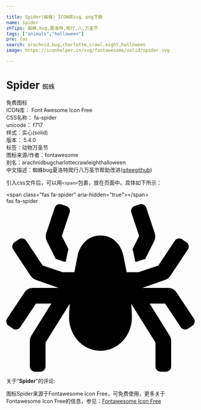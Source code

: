 ```yaml
---

title: Spider(蜘蛛) ICON转svg、png下载
name: spider
zhTips: 蜘蛛,bug,夏洛特,爬行,八,万圣节
tags: ["animals","halloween"]
pre: fas
search: arachnid,bug,charlotte,crawl,eight,halloween
image: https://iconhelper.cn/svg/fontawesome/solid/spider.svg

---
```


# Spider  <small style="font-size: 60%;font-weight: 100">蜘蛛</small>


<div class="detail-page">
<p>
<span><span class="badge-success badge">免费图标</span> </span>
<br/>
<span>
ICON库：
<span class="badge-secondary badge">Font Awesome Icon Free</span> 
</span>
<br/>
<span>
CSS名称：
<span class="badge-secondary badge">fa-spider</span> 
</span>
<br/>
<span>
unicode：
<span class="badge-secondary badge">f717</span> 
<copy-btn content='f717' btn-title=""></copy-btn>
<copy-btn :content='String.fromCodePoint(parseInt("f717", 16))' btn-title="复制U"></copy-btn>
</span><br/><span>样式：<span class="badge-light badge">实心(solid)</span></span>
<br/>
<span>
版本：
<span class="badge-secondary badge">5.4.0</span> 
</span><br/><span>标签：<span class="badge-light badge"><router-link to="/tags/animals.html">动物</router-link></span><span class="badge-light badge"><router-link to="/tags/halloween.html">万圣节</router-link></span></span>
<br/>
<span>图标来源/作者：<span class="badge-light badge">fontawesome</span></span> 
<br/>
<span>别名：<span class="badge-light badge">arachnid</span><span class="badge-light badge">bug</span><span class="badge-light badge">charlotte</span><span class="badge-light badge">crawl</span><span class="badge-light badge">eight</span><span class="badge-light badge">halloween</span></span><br/><span class="zh-detail">中文描述：<span class="badge-primary badge">蜘蛛</span><span class="badge-primary badge">bug</span><span class="badge-primary badge">夏洛特</span><span class="badge-primary badge">爬行</span><span class="badge-primary badge">八</span><span class="badge-primary badge">万圣节</span><span class="help-link"><span>帮助改进</span>(<a href="https://gitee.com/liuwave/icon-helper/edit/master/json/fontawesome/solid/spider.json" target="_blank" rel="noopener noreferrer">gitee</a><a href="https://github.com/liuwave/icon-helper/edit/master/json/fontawesome/solid/spider.json" target="_blank" rel="noopener noreferrer">github</a></span>)</span><br/>
</p>
</div>
<div class="alert alert-dark">
  <i class="fas fa-spider fa-xs"></i>
  <i class="fas fa-spider fa-sm"></i>
  <i class="fas fa-spider fa-lg"></i>
  <i class="fas fa-spider fa-2x"></i>
  <i class="fas fa-spider fa-3x"></i>
  <i class="fas fa-spider fa-5x"></i>
  <i class="fas fa-spider fa-7x"></i>
</div>
<div>
  <p>引入css文件后，可以用<code>&lt;span&gt;</code>包裹，放在页面中。具体如下所示：    
  </p>
  <div class="alert alert-primary" style="font-size: 14px">
    &lt;span class="fas fa-spider" aria-hidden="true"&gt;&lt;/span&gt;
    <copy-btn content='<span class="fas fa-spider" aria-hidden="true"></span>'></copy-btn>
  </div>
  <div class="alert alert-secondary">
    <i class="fas fa-spider"
    style="font-size: 24px"
    aria-hidden="true"></i> fas fa-spider
    <copy-btn content="fas fa-spider" btn-title="复制图标名称"></copy-btn>
  </div>
</div>
<div id="svg" class="svg-wrap">
<svg xmlns="http://www.w3.org/2000/svg" viewBox="0 0 576 512"><path d="M151.17 167.35L177.1 176h4.67l5.22-26.12c.72-3.58 1.8-7.58 3.21-11.79l-20.29-40.58 23.8-71.39c2.79-8.38-1.73-17.44-10.12-20.24L168.42.82c-8.38-2.8-17.45 1.73-20.24 10.12l-25.89 77.68a32.04 32.04 0 0 0 1.73 24.43l27.15 54.3zm422.14 182.03l-52.75-79.12a32.002 32.002 0 0 0-26.62-14.25H416l68.99-24.36a32.03 32.03 0 0 0 16.51-12.61l53.6-80.41c4.9-7.35 2.91-17.29-4.44-22.19l-13.31-8.88c-7.35-4.9-17.29-2.91-22.19 4.44l-50.56 75.83L404.1 208H368l-10.37-51.85C355.44 145.18 340.26 96 288 96c-52.26 0-67.44 49.18-69.63 60.15L208 208h-36.1l-60.49-20.17L60.84 112c-4.9-7.35-14.83-9.34-22.19-4.44l-13.31 8.88c-7.35 4.9-9.34 14.83-4.44 22.19l53.6 80.41a32.03 32.03 0 0 0 16.51 12.61L160 256H82.06a32.02 32.02 0 0 0-26.63 14.25L2.69 349.38c-4.9 7.35-2.92 17.29 4.44 22.19l13.31 8.88c7.35 4.9 17.29 2.91 22.19-4.44l48-72h47.06l-60.83 97.33A31.988 31.988 0 0 0 72 418.3V496c0 8.84 7.16 16 16 16h16c8.84 0 16-7.16 16-16v-73.11l74.08-118.53c-1.01 14.05-2.08 28.11-2.08 42.21C192 399.64 232.76 448 288 448s96-48.36 96-101.43c0-14.1-1.08-28.16-2.08-42.21L456 422.89V496c0 8.84 7.16 16 16 16h16c8.84 0 16-7.16 16-16v-77.71c0-6-1.69-11.88-4.86-16.96L438.31 304h47.06l48 72c4.9 7.35 14.84 9.34 22.19 4.44l13.31-8.88c7.36-4.9 9.34-14.83 4.44-22.18zM406.09 97.51l-20.29 40.58c1.41 4.21 2.49 8.21 3.21 11.79l5.22 26.12h4.67l25.93-8.65 27.15-54.3a31.995 31.995 0 0 0 1.73-24.43l-25.89-77.68C425.03 2.56 415.96-1.98 407.58.82l-15.17 5.06c-8.38 2.8-12.91 11.86-10.12 20.24l23.8 71.39z"/></svg>
</div>
<detail full-name='fa-spider'></detail>
<div class="icon-detail__container">
<p>关于“<b>Spider</b>”的评论:</p>
</div>
<Vssue title="关于“Spider”的评论" />    
<div><p>图标Spider来源于Fontawesome Icon Free，可免费使用，更多关于  Fontawesome Icon Free的信息，参见：<a target="_blank" href="https://iconhelper.cn/fontawesome.html">Fontawesome Icon Free</a>
</p></div>
